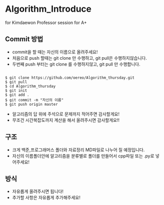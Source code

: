 # Algorithm_Introduce

for Kimdaewon Professor session
for A+

## Commit 방법

* commit을 할 때는 자신의 이름으로 올려주세요!
* 처음으로 push 할때는 git clone 만 수행하고, git pull은 수행하지않습니다.
* 두번째 push 부터는  git clone 를 수행하지않고, git pull 만 수행합니다.
```console

$ git clone https://github.com/oereo/Algorithm_thursday.git
$ git pull 
$ cd Algorithm_thursday
$ git init
$ git add .
$ git commit -m "자신의 이름"
$ git push origin master
```

* 알고리즘의 답 위에 주석으로 문제까지 적어주면 감사할게요!
* 무조건 시간복잡도까지 계산을 해서 올려주시면 감사할게요!!
## 구조 

* 크게 백준,프로그래머스 폴더와 자료정리 MD파일로 나누어 질 예정입니다.
* 자신의 이름폴더안에 알고리즘을 분류별로 폴더를 만들어서 cpp파일 또는 .py로 넣어주세요!

## 방식

* 자유롭게 올려주시면 됩니다!
* 추가할 사항은 자유롭게 추가해주세요!
